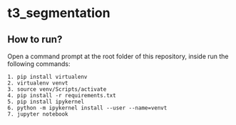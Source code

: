 # t3_segmentation


## How to run?
Open a command prompt at the root folder of this repository, inside run the following commands:
```
1. pip install virtualenv
2. virtualenv venvt
3. source venv/Scripts/activate
4. pip install -r requirements.txt
5. pip install ipykernel
6. python -m ipykernel install --user --name=venvt
7. jupyter notebook
```
